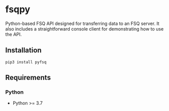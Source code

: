 # fsqpy
Python-based FSQ API designed for transferring data to an FSQ server.
It also includes a straightforward console client for demonstrating how to use the API.

## Installation
```pip3 install pyfsq```

## Requirements
### Python
* Python >= 3.7

